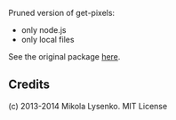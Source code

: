 
Pruned version of get-pixels:
- only node.js
- only local files

See the original package [here](https://npmjs.org/package/get-pixels).



## Credits
(c) 2013-2014 Mikola Lysenko. MIT License
